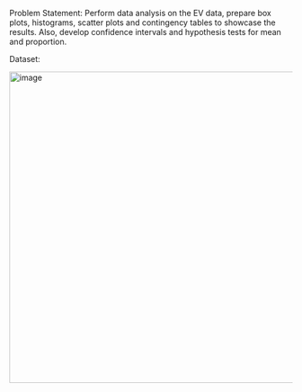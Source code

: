 Problem Statement: Perform data analysis on the EV data, prepare box plots, histograms, scatter plots and 
contingency tables to showcase the results. Also, develop confidence intervals and hypothesis tests for 
mean and proportion.

Dataset: 

<img width="554" alt="image" src="https://github.com/Akilvish/Projects/assets/120144203/bd453699-56c4-43f5-b717-93f1c2f4a32e">


